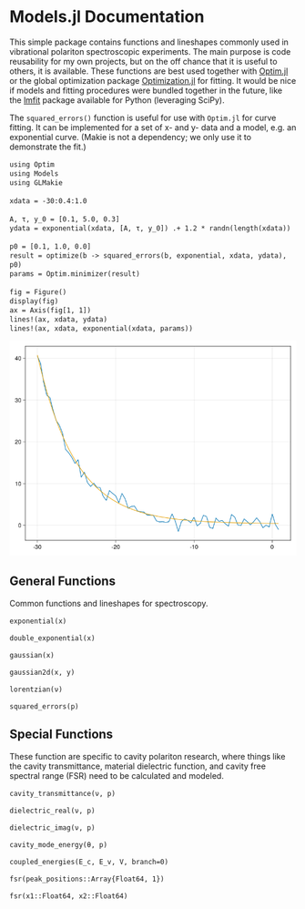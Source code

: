 # Models.jl Documentation

This simple package contains functions and lineshapes
commonly used in vibrational polariton spectroscopic experiments.
The main purpose is code reusability for my own projects, but
on the off chance that it is useful to others, it is available.
These functions are best used together with [Optim.jl](https://github.com/JuliaNLSolvers/Optim.jl) or the global optimization package [Optimization.jl](https://optimization.sciml.ai/stable/) for
fitting. It would be nice if models and fitting procedures were bundled together in the future,
like the [lmfit](https://lmfit.github.io/lmfit-py/index.html) package available for Python (leveraging SciPy).

The `squared_errors()` function is useful for use with `Optim.jl` for
curve fitting. It can be implemented for a set of x- and y- data and 
a model, e.g. an exponential curve. (Makie is not a dependency; we only use it to demonstrate the fit.)

```
using Optim
using Models
using GLMakie

xdata = -30:0.4:1.0

A, τ, y_0 = [0.1, 5.0, 0.3]
ydata = exponential(xdata, [A, τ, y_0]) .+ 1.2 * randn(length(xdata))

p0 = [0.1, 1.0, 0.0]
result = optimize(b -> squared_errors(b, exponential, xdata, ydata), p0)
params = Optim.minimizer(result)

fig = Figure()
display(fig)
ax = Axis(fig[1, 1])
lines!(ax, xdata, ydata)
lines!(ax, xdata, exponential(xdata, params))
```

![image](/docs/assets/fit.png)

## General Functions

Common functions and lineshapes for spectroscopy.

```@docs
exponential(x)
```

```@docs
double_exponential(x)
```

```@docs
gaussian(x)
```

```@docs
gaussian2d(x, y)
```

```@docs
lorentzian(ν)
```

```@docs
squared_errors(p)
```

## Special Functions

These function are specific to cavity polariton research,
where things like the cavity transmittance, material dielectric function,
and cavity free spectral range (FSR) need to be calculated and modeled.

```@docs
cavity_transmittance(ν, p)
```

```@docs
dielectric_real(ν, p)
```

```@docs
dielectric_imag(ν, p)
```

```@docs
cavity_mode_energy(θ, p)
```

```@docs
coupled_energies(E_c, E_v, V, branch=0)
```

```@docs
fsr(peak_positions::Array{Float64, 1})
```

```@docs
fsr(x1::Float64, x2::Float64)
```
